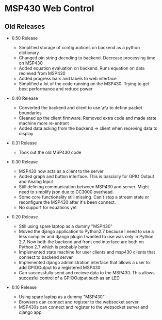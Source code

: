 MSP430 Web Control
=================

Old Releases
-----------------
* 0.50 Release
    * Simplified storage of configurations on backend as a python dictionary
    * Changed pin string decoding to backend. Decrease processing time on MSP430
    * Added equation evaluation on backend. Runs equation on data recieved from MSP430
    * Added progress bars and labels to web interface
    * Simplified a lot of the code running on the MSP430. Trying to get best performance and reduce power

* 0.40 Release
    * Converted the backend and client to use \n\r to define packet boundaries
    * Cleaned up the client firmware. Removed extra code and made state machine more re-entrant
    * Added data acking from the backend -> client when receiving data to display

* 0.31 Release
    * Took out the old MSP430 code

* 0.30 Release
    * MSP430 now acts as a client to the server
    * Added graph and button interface. This is bascially for GPIO Output and Analog Input
    * Still defining communication between MSP430 and server. Might need to simplify json due to CC3000 overhead.
    * Some core functionality still missing. Can't stop a stream state or reconfigure the MSP430 after it's been connect.
    * No support for equations yet

* 0.20 Release
    * Still using spare laptop as a dummy "MSP430"
    * Moved the django application to Python2.7 because I need to use a less compiler and django plugin I wanted to use was only in Python 2.7. Now both the backend and front end interface are both on Python 2.7 which is probably better
    * Implemented state machine for user clients and msp430 clients that connect to backend server
    * Implemented django administration interface that allows a user to add GPIOOutput to a registered MSP430
    * Can successfully send and recieve data to the MSP430. This allows succesful control of a GPIOOutput such as an LED

* 0.10 Release
    * Using spare laptop as a dummy "MSP430"
    * Browsers can connect and register to the websocket server
    * MSP430s can connect and register to the websocket server and django app
